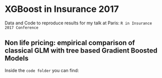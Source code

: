 # XGBoost in Insurance 2017
Data and Code to reproduce results for my talk at Paris: `R in Insurance 2017 Conference`

## Non life pricing: empirical comparison of classical GLM with tree based Gradient Boosted Models

Inside the `code folder` you can find:



